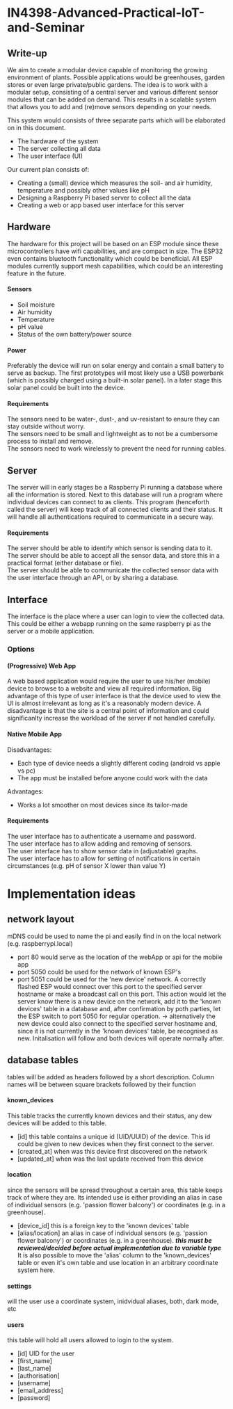 # IN4398-Advanced-Practical-IoT-and-Seminar

## Write-up

We aim to create a modular device capable of monitoring the growing environment of plants. 
Possible applications would be greenhouses, garden stores or even large private/public gardens.
The idea is to work with a modular setup, consisting of a central server and various different sensor modules that can be added on demand.
This results in a scalable system that allows you to add and (re)move sensors depending on your needs.

This system would consists of three separate parts which will be elaborated on in this document.
- The hardware of the system
- The server collecting all data
- The user interface (UI) 


Our current plan consists of:
- Creating a (small) device which measures the soil- and air humidity, temperature and possibly other values like pH
- Designing a Raspberry Pi based server to collect all the data
- Creating a web or app based user interface for this server

## Hardware
The hardware for this project will be based on an ESP module since these microcontrollers have wifi capabilities, and are compact in size.
The ESP32 even contains bluetooth functionality which could be beneficial.
All ESP modules currently support mesh capabilities, which could be an interesting feature in the future.

#### Sensors
- Soil moisture
- Air humidity
- Temperature
- pH value
- Status of the own battery/power source

#### Power
Preferably the device will run on solar energy and contain a small battery to serve as backup.
The first prototypes will most likely use a USB powerbank (which is possibly charged using a built-in solar panel).
In a later stage this solar panel could be built into the device.

#### Requirements
The sensors need to be water-, dust-, and uv-resistant to ensure they can stay outside without worry.  
The sensors need to be small and lightweight as to not be a cumbersome process to install and remove.  
The sensors need to work wirelessly to prevent the need for running cables.

## Server
The server will in early stages be a Raspberry Pi running a database where all the information is stored.
Next to this database will run a program where individual devices can connect to as clients.
This program (henceforth called the server) will keep track of all connected clients and their status.
It will handle all authentications required to communicate in a secure way.

#### Requirements
The server should be able to identify which sensor is sending data to it.  
The server should be able to accept all the sensor data, and store this in a practical format (either database or file).  
The server should be able to communicate the collected sensor data with the user interface through an API, or by sharing a database.

## Interface
The interface is the place where a user can login to view the collected data.
This could be either a webapp running on the same raspberry pi as the server or a mobile application.

### Options
 
#### (Progressive) Web App
A web based application would require the user to use his/her (mobile) device to browse to a website and view all required information.
Big advantage of this type of user interface is that the device used to view the UI is almost irrelevant as long as it's a reasonably modern device.
A disadvantage is that the site is a central point of information and could significanlty increase the workload of the server if not handled carefully.

#### Native Mobile App
Disadvantages:
- Each type of device needs a slightly different coding (android vs apple vs pc)
- The app must be installed before anyone could work with the data

Advantages:
- Works a lot smoother on most devices since its tailor-made

#### Requirements
The user interface has to authenticate a username and password.  
The user interface has to allow adding and removing of sensors.  
The user interface has to show sensor data in (adjustable) graphs.  
The user interface has to allow for setting of notifications in certain circumstances (e.g. pH of sensor X lower than value Y)

# Implementation ideas
## network layout
mDNS could be used to name the pi and easily find in on the local network (e.g. raspberrypi.local)
- port 80 would serve as the location of the webApp or api for the mobile app
- port 5050 could be used for the network of known ESP's
- port 5051 could be used for the 'new device' network. A correctly flashed ESP would connect over this port to the specified server hostname or make a broadcast call on this port. This action would let the server know there is a new device on the network, add it to the 'known devices' table in a database and, after confirmation by poth parties, let the ESP switch to port 5050 for regular operation.
-> alternatively the new device could also connect to the specified server hostname and, since it is not currently in the 'known devices' table, be recognised as new. Initalisation will follow and both devices will operate normally after.

## database tables
tables will be added as headers followed by a short description. 
Column names will be between square brackets followed by their function
#### known_devices
This table tracks the currently known devices and their status, any dew devices will be added to this table.
- [id] this table contains a unique id (UID/UUID) of the device. This id could be given to new devices when they first connect to the server.
- [created_at] when was this device first discovered on the network
- [updated_at] when was the last update received from this device

#### location
since the sensors will be spread throughout a certain area, this table keeps track of where they are. Its intended use is either providing an alias in case of individual sensors (e.g. 'passion flower balcony') or coordinates (e.g. in a greenhouse).
- [device_id] this is a foreign key to the 'known devices' table
- [alias/location] an alias in case of individual sensors (e.g. 'passion flower balcony') or coordinates (e.g. in a greenhouse). ***this must be reviewed/decided before actual implementation due to variable type*** It is also possible to move the 'alias' column to the 'known_devices' table or even it's own table and use location in an arbitrary coordinate system here.

#### settings
will the user use a coordinate system, inidvidual aliases, both, dark mode, etc

#### users
this table will hold all users allowed to login to the system. 
- [id] UID for the user
- [first_name]
- [last_name]
- [authorisation]
- [username]
- [email_address]
- [password]
